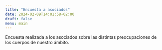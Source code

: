 ```yaml
---
title: "Encuesta a asociados"
date: 2024-02-09T14:01:58+02:00
draft: false
menu: main
---
```


Encuesta realizada a los asociados sobre las distintas preocupaciones de los cuerpos de nuestro ámbito.

